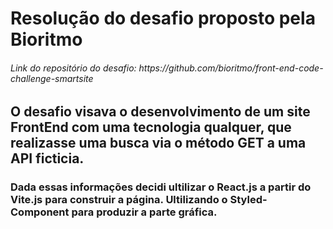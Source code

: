 # Resolução do desafio proposto pela Bioritmo

<h6>Link do repositório do desafio: https://github.com/bioritmo/front-end-code-challenge-smartsite<h6/>
  
## O desafio visava o desenvolvimento de um site FrontEnd com uma tecnologia qualquer, que realizasse uma busca via o método GET a uma API ficticia.
### Dada essas informações decidi ultilizar o React.js a partir do Vite.js para construir a página. Ultilizando o Styled-Component para produzir a parte gráfica.
